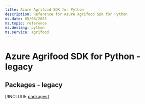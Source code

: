 ```yaml
---
title: Azure Agrifood SDK for Python
description: Reference for Azure Agrifood SDK for Python
ms.date: 05/08/2025
ms.topic: reference
ms.devlang: python
ms.service: agrifood
---
```

# Azure Agrifood SDK for Python - legacy
## Packages - legacy
[!INCLUDE [packages](agrifood-index.md)]